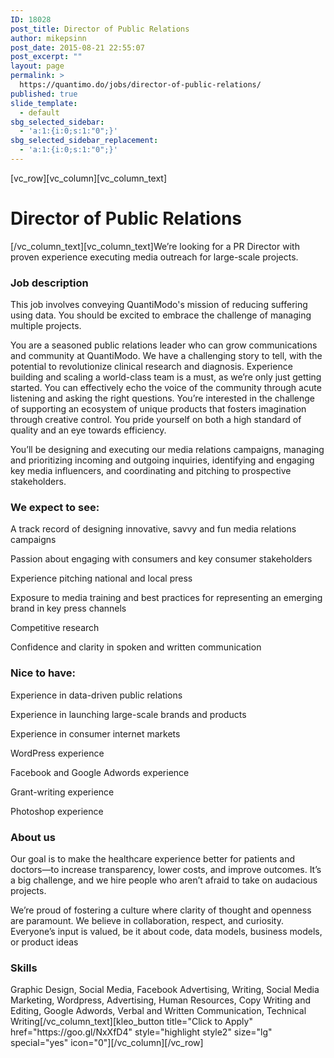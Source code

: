 ```yaml
---
ID: 18028
post_title: Director of Public Relations
author: mikepsinn
post_date: 2015-08-21 22:55:07
post_excerpt: ""
layout: page
permalink: >
  https://quantimo.do/jobs/director-of-public-relations/
published: true
slide_template:
  - default
sbg_selected_sidebar:
  - 'a:1:{i:0;s:1:"0";}'
sbg_selected_sidebar_replacement:
  - 'a:1:{i:0;s:1:"0";}'
---
```

[vc_row][vc_column][vc_column_text]
<h1>Director of Public Relations</h1>
[/vc_column_text][vc_column_text]We’re looking for a PR Director with proven experience executing media outreach for large-scale projects.
<h3>Job description</h3>
This job involves conveying QuantiModo's mission of reducing suffering using data. You should be excited to embrace the challenge of managing multiple projects.

You are a seasoned public relations leader who can grow communications and community at QuantiModo. We have a challenging story to tell, with the potential to revolutionize clinical research and diagnosis. Experience building and scaling a world-class team is a must, as we’re only just getting started. You can effectively echo the voice of the community through acute listening and asking the right questions. You’re interested in the challenge of supporting an ecosystem of unique products that fosters imagination through creative control. You pride yourself on both a high standard of quality and an eye towards efficiency.

You’ll be designing and executing our media relations campaigns, managing and prioritizing incoming and outgoing inquiries, identifying and engaging key media influencers, and coordinating and pitching to prospective stakeholders.
<h3>We expect to see:</h3>
A track record of designing innovative, savvy and fun media relations campaigns

Passion about engaging with consumers and key consumer stakeholders

Experience pitching national and local press

Exposure to media training and best practices for representing an emerging brand in key press channels

Competitive research

Confidence and clarity in spoken and written communication
<h3>Nice to have:</h3>
Experience in data-driven public relations

Experience in launching large-scale brands and products

Experience in consumer internet markets

WordPress experience

Facebook and Google Adwords experience

Grant-writing experience

Photoshop experience
<h3>About us</h3>
Our goal is to make the healthcare experience better for patients and doctors—to increase transparency, lower costs, and improve outcomes. It’s a big challenge, and we hire people who aren’t afraid to take on audacious projects.

We’re proud of fostering a culture where clarity of thought and openness are paramount. We believe in collaboration, respect, and curiosity. Everyone’s input is valued, be it about code, data models, business models, or product ideas
<h3>Skills</h3>
Graphic Design, Social Media, Facebook Advertising, Writing, Social Media Marketing, Wordpress, Advertising, Human Resources, Copy Writing and Editing, Google Adwords, Verbal and Written Communication, Technical Writing[/vc_column_text][kleo_button title="Click to Apply" href="https://goo.gl/NxXfD4" style="highlight style2" size="lg" special="yes" icon="0"][/vc_column][/vc_row]